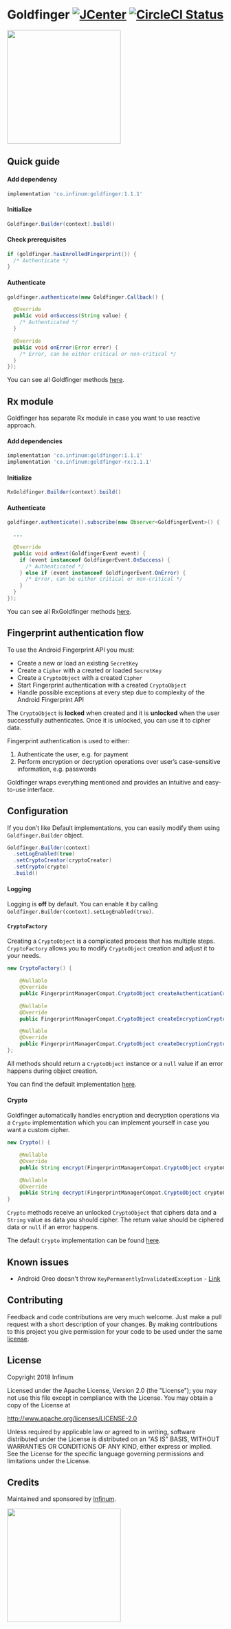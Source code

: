 # Goldfinger [![JCenter](https://api.bintray.com/packages/infinum/android/goldfinger/images/download.svg)](https://bintray.com/infinum/android/goldfinger/_latestVersion) [![CircleCI Status](https://circleci.com/gh/infinum/Android-Goldfinger/tree/master.svg?style=shield&circle-token=141a7164e06f4e97602260e076110778f16a8d02)](https://bintray.com/infinum/android/goldfinger/_latestVersion)

<img src='./logo.svg' width='264'/>

## Quick guide

#### Add dependency

```gradle
implementation 'co.infinum:goldfinger:1.1.1'
```

#### Initialize

```java
Goldfinger.Builder(context).build()
```

#### Check prerequisites

```java
if (goldfinger.hasEnrolledFingerprint()) {
  /* Authenticate */
}
```

#### Authenticate

```java
goldfinger.authenticate(new Goldfinger.Callback() {

  @Override
  public void onSuccess(String value) {
    /* Authenticated */
  }

  @Override
  public void onError(Error error) {
    /* Error, can be either critical or non-critical */
  }
});
```

You can see all Goldfinger methods [here](./core/src/main/java/co/infinum/goldfinger/Goldfinger.java).

## Rx module

Goldfinger has separate Rx module in case you want to use reactive approach.

#### Add dependencies

```gradle
implementation 'co.infinum:goldfinger:1.1.1'
implementation 'co.infinum:goldfinger-rx:1.1.1'
```

#### Initialize

```java
RxGoldfinger.Builder(context).build()
```

#### Authenticate

```java
goldfinger.authenticate().subscribe(new Observer<GoldfingerEvent>() {

  ...

  @Override
  public void onNext(GoldfingerEvent event) {
    if (event instanceof GoldfingerEvent.OnSuccess) {
      /* Authenticated */
    } else if (event instanceof GoldfingerEvent.OnError) {
      /* Error, can be either critical or non-critical */
    }
  }
});
```

You can see all RxGoldfinger methods [here](./rx/src/main/java/co/infinum/goldfinger/rx/RxGoldfinger.java).

## Fingerprint authentication flow

To use the Android Fingerprint API you must:

- Create a new or load an existing `SecretKey`
- Create a `Cipher` with a created or loaded `SecretKey`
- Create a `CryptoObject` with a created `Cipher`
- Start Fingerprint authentication with a created `CryptoObject`
- Handle possible exceptions at every step due to complexity of the Android Fingerprint API

The `CryptoObject` is **locked** when created and it is **unlocked** when the user successfully authenticates. Once it is unlocked, you can use it to cipher data.

Fingerprint authentication is used to either:

1) Authenticate the user, e.g. for payment
2) Perform encryption or decryption operations over user’s case-sensitive information, e.g. passwords

Goldfinger wraps everything mentioned and provides an intuitive and easy-to-use interface.

## Configuration

If you don’t like Default implementations, you can easily modify them using `Goldfinger.Builder` object.

```java
Goldfinger.Builder(context)
  .setLogEnabled(true)
  .setCryptoCreator(cryptoCreator)
  .setCrypto(crypto)
  .build()
```

#### Logging

Logging is **off** by default. You can enable it by calling `Goldfinger.Builder(context).setLogEnabled(true)`.

#### `CryptoFactory`

Creating a `CryptoObject` is a complicated process that has multiple steps. `CryptoFactory` allows you to modify `CryptoObject` creation and adjust it to your needs.

```java
new CryptoFactory() {

    @Nullable
    @Override
    public FingerprintManagerCompat.CryptoObject createAuthenticationCryptoObject(String keyName) {}

    @Nullable
    @Override
    public FingerprintManagerCompat.CryptoObject createEncryptionCryptoObject(String keyName) {}

    @Nullable
    @Override
    public FingerprintManagerCompat.CryptoObject createDecryptionCryptoObject(String keyName) {}
};
```

All methods should return a `CryptoObject` instance or a `null` value if an error happens during object creation.

You can find the default implementation [here](./core/src/main/java/co/infinum/goldfinger/CryptoFactory.java).

#### Crypto

Goldfinger automatically handles encryption and decryption operations via a `Crypto` implementation which you can implement yourself in case you want a custom cipher.

```java
new Crypto() {

    @Nullable
    @Override
    public String encrypt(FingerprintManagerCompat.CryptoObject cryptoObject, String value) {}

    @Nullable
    @Override
    public String decrypt(FingerprintManagerCompat.CryptoObject cryptoObject, String value) {}
}
```

`Crypto` methods receive an unlocked `CryptoObject` that ciphers data and a `String` value as data you should cipher. The return value should be ciphered data or `null` if an error happens.

The default `Crypto` implementation can be found [here](./core/src/main/java/co/infinum/goldfinger/Crypto.java).

## Known issues

- Android Oreo doesn't throw `KeyPermanentlyInvalidatedException` - [Link](https://issuetracker.google.com/issues/65578763)

## Contributing

Feedback and code contributions are very much welcome. Just make a pull request with a short description of your changes. By making contributions to this project you give permission for your code to be used under the same [license](LICENSE).

## License

Copyright 2018 Infinum

Licensed under the Apache License, Version 2.0 (the "License");
you may not use this file except in compliance with the License.
You may obtain a copy of the License at

   http://www.apache.org/licenses/LICENSE-2.0

Unless required by applicable law or agreed to in writing, software
distributed under the License is distributed on an "AS IS" BASIS,
WITHOUT WARRANTIES OR CONDITIONS OF ANY KIND, either express or implied.
See the License for the specific language governing permissions and
limitations under the License.

## Credits

Maintained and sponsored by [Infinum](http://www.infinum.co).

<a href='https://infinum.co'>
  <img src='https://infinum.co/infinum.png' href='https://infinum.co' width='264'>
</a>

